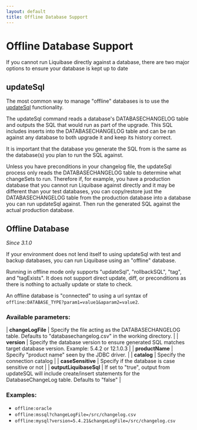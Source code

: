 ```yaml
---
layout: default
title: Offline Database Support
---
```


# Offline Database Support #

If you cannot run Liquibase directly against a database, there are two major options to ensure your database is kept up to date

## updateSql

The most common way to manage "offline" databases is to use the <a href="sql_output.html">updateSql</a> functionality.

The updateSql command reads a database's DATABASECHANGELOG table and outputs the SQL that would run as part of the upgrade.
This SQL includes inserts into the DATABASECHANGELOG table and can be ran against any database to both upgrade it and keep its history correct.

It is important that the database you generate the SQL from is the same as the database(s) you plan to run the SQL against.

Unless you have preconditions in your changelog file, the updateSql process only reads the DATABASECHANGELOG table to determine what changeSets to run.
Therefore if, for example, you have a production database that you cannot run Liquibase against directly and it may be different than your test databases,
you can copy/restore just the DATABASECHANGELOG table from the production database into a database you can run updateSql against. Then run the generated SQL against the actual production database.

## Offline Database

_Since 3.1.0_

If your environment does not lend itself to using updateSql with test and backup databases, you can run Liquibase using an "offline" database.

Running in offline mode only supports "updateSql", "rollbackSQL", "tag", and "tagExists". It does not support direct update, diff, or preconditions as there is nothing to actually update or state to check.

An offline database is "connected" to using a url syntax of `offline:DATABASE_TYPE?param1=value1&aparam2=value2`.

### Available parameters:

| **changeLogFile** |  Specify the file acting as the DATABASECHANGELOG table. Defaults to "databasechangelog.csv" in the working directory.  |
| **version** |  Specify the database version to ensure generated SQL matches target database version. Example: 5.4.2 or 12.1.0.3 |
| **productName** | Specify "product name" seen by the JDBC driver. |
| **catalog** | Specify the connection catalog |
| **caseSensitive** | Specify if the database is case sensitive or not |
| **outputLiquibaseSql** | If set to "true", output from updateSQL will include create/insert statements for the DatabaseChangeLog table. Defaults to "false" |

### Examples:

- `offline:oracle`
- `offline:mssql?changeLogFile=/src/changelog.csv`
- `offline:mysql?version=5.4.21&changeLogFile=/src/changelog.csv`
